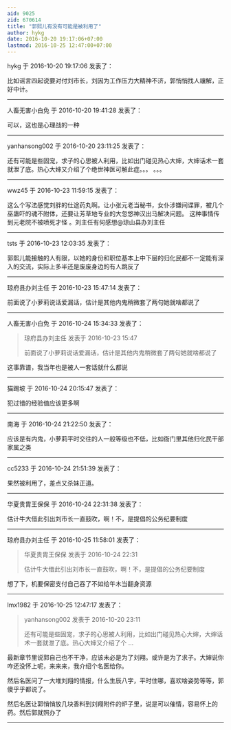 ```yaml
---
aid: 9025
zid: 670614
title: "郭熙儿有没有可能是被利用了"
author: hykg
date: 2016-10-20 19:17:06+07:00
lastmod: 2016-10-25 12:47:00+07:00
---
```


hykg 于 2016-10-20 19:17:06 发表了：

比如谣言四起说要对付刘市长，刘因为工作压力大精神不济，郭悄悄找人禳解，正好中计。

---

人畜无害小白免 于 2016-10-20 19:41:28 发表了：

可以，这也是心理战的一种

---

yanhansong002 于 2016-10-20 23:11:25 发表了：

还有可能是些固宠，求子的心思被人利用，比如出门碰见热心大婶，大婶话术一套就泄了底。热心大婶又介绍了个绝世神医可解此症。。。 。。。

---

wwz45 于 2016-10-23 11:59:15 发表了：

这么个写法感觉刘胖的仕途药丸啊。让小张元老当秘书，女仆涉嫌间谍罪，被几个巫蛊吓的魂不附体，还要让芳草地专业的大忽悠神汉出马解决问题。 这种事情传到元老院不被喷死才怪 。刘主任有何感想@琼山县办刘主任

---

tsts 于 2016-10-23 12:03:35 发表了：

郭熙儿能接触的人有限，以她的身份和职位基本上中下层的归化民都不一定能有深入的交流，实际上多半还是废废身边的有人跳反了

---

琼府县办刘主任 于 2016-10-23 15:47:14 发表了：

前面说了小萝莉说话爱漏话，估计是其他内鬼稍微套了两句她就啥都说了

---

人畜无害小白免 于 2016-10-24 15:34:33 发表了：

> 琼府县办刘主任 发表于 2016-10-23 15:47
>
> 前面说了小萝莉说话爱漏话，估计是其他内鬼稍微套了两句她就啥都说了

这事靠谱，我当年也是被人一套话就什么都说

---

猫踢坡 于 2016-10-24 20:15:47 发表了：

犯过错的经验值应该更多啊

---

南海 于 2016-10-24 21:22:50 发表了：

应该是有内鬼，小萝莉平时交往的人一般等级也不低，比如衙门里其他归化民干部家属之类

---

cc5233 于 2016-10-24 21:51:39 发表了：

果然被利用了，差点又杀妹正道。

---

华夏贵胄王保保 于 2016-10-24 22:31:38 发表了：

估计牛大借此引出刘市长一直鼓吹，啊！不，是提倡的公务纪要制度

---

琼府县办刘主任 于 2016-10-25 11:58:01 发表了：

> 华夏贵胄王保保 发表于 2016-10-24 22:31
>
> 估计牛大借此引出刘市长一直鼓吹，啊！不，是提倡的公务纪要制度

想了下，机要保密支付自己吞了不如给午木当翻身资源

---

lmx1982 于 2016-10-25 12:47:17 发表了：

> yanhansong002 发表于 2016-10-20 23:11
>
> 还有可能是些固宠，求子的心思被人利用，比如出门碰见热心大婶，大婶话术一套就泄了底。热心大婶又介绍了个 ...

最新章节里说郭自己也不干净，应该未必是为了刘翔。或许是为了求子。大婶说你咋还没怀上呢，来来来，我介绍个名医给你。

然后名医问了一大堆刘翔的情报，什么生辰八字，平时住哪，喜欢啥姿势等等，郭傻乎乎都说了。

然后名医让郭悄悄放几块香料到刘翔附件的炉子里，说是可以催情，容易怀上的药。然后郭就照办了

---
